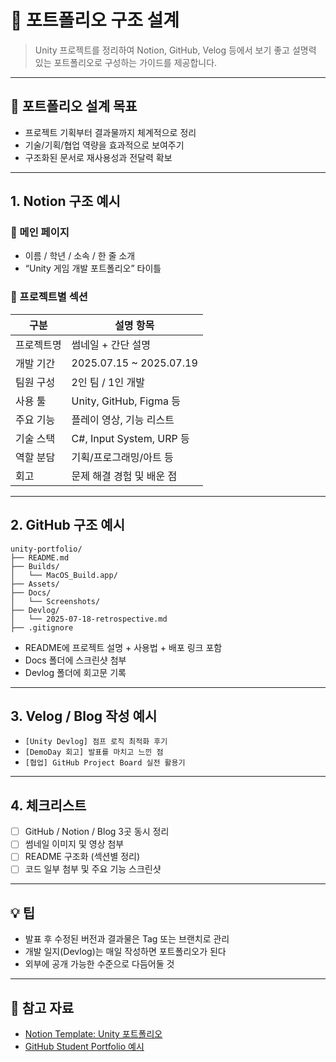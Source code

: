 # 📁 포트폴리오 구조 설계

> Unity 프로젝트를 정리하여 Notion, GitHub, Velog 등에서 보기 좋고 설명력 있는 포트폴리오로 구성하는 가이드를 제공합니다.

---

## 🎯 포트폴리오 설계 목표

- 프로젝트 기획부터 결과물까지 체계적으로 정리
- 기술/기획/협업 역량을 효과적으로 보여주기
- 구조화된 문서로 재사용성과 전달력 확보

---

## 1. Notion 구조 예시

### 📌 메인 페이지

- 이름 / 학년 / 소속 / 한 줄 소개
- “Unity 게임 개발 포트폴리오” 타이틀

### 📁 프로젝트별 섹션

| 구분 | 설명 항목 |
|------|-----------|
| 프로젝트명 | 썸네일 + 간단 설명 |
| 개발 기간 | 2025.07.15 ~ 2025.07.19 |
| 팀원 구성 | 2인 팀 / 1인 개발 |
| 사용 툴 | Unity, GitHub, Figma 등 |
| 주요 기능 | 플레이 영상, 기능 리스트 |
| 기술 스택 | C#, Input System, URP 등 |
| 역할 분담 | 기획/프로그래밍/아트 등 |
| 회고 | 문제 해결 경험 및 배운 점 |

---

## 2. GitHub 구조 예시

```
unity-portfolio/
├── README.md
├── Builds/
│   └── MacOS_Build.app/
├── Assets/
├── Docs/
│   └── Screenshots/
├── Devlog/
│   └── 2025-07-18-retrospective.md
├── .gitignore
```

- README에 프로젝트 설명 + 사용법 + 배포 링크 포함
- Docs 폴더에 스크린샷 첨부
- Devlog 폴더에 회고문 기록

---

## 3. Velog / Blog 작성 예시

- `[Unity Devlog] 점프 로직 최적화 후기`
- `[DemoDay 회고] 발표를 마치고 느낀 점`
- `[협업] GitHub Project Board 실전 활용기`

---

## 4. 체크리스트

- [ ] GitHub / Notion / Blog 3곳 동시 정리
- [ ] 썸네일 이미지 및 영상 첨부
- [ ] README 구조화 (섹션별 정리)
- [ ] 코드 일부 첨부 및 주요 기능 스크린샷

---

## 💡 팁

- 발표 후 수정된 버전과 결과물은 Tag 또는 브랜치로 관리
- 개발 일지(Devlog)는 매일 작성하면 포트폴리오가 된다
- 외부에 공개 가능한 수준으로 다듬어둘 것

---

## 🔗 참고 자료

- [Notion Template: Unity 포트폴리오](https://www.notion.so/)
- [GitHub Student Portfolio 예시](https://github.com/topics/student-portfolio)
